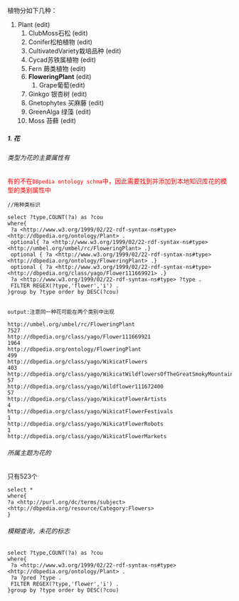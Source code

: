 

植物分如下几种：
1. Plant (edit)
    1. ClubMoss石松 (edit)
    2. Conifer松柏植物 (edit)
    3. CultivatedVariety栽培品种 (edit)
    4. Cycad苏铁属植物 (edit)
    5. Fern 蕨类植物 (edit)
    6. **FloweringPlant** (edit)
        1. Grape葡萄(edit)
    8. Ginkgo 银杏树 (edit)
    9. Gnetophytes 买麻藤 (edit)
    10. GreenAlga 绿藻 (edit)
    11. Moss 苔藓 (edit)

##### 1. 花

###### 类型为花的主要属性有

<font color=red> 有的不在`DBpedia ontology schma`中，因此需要找到并添加到本地知识库花的模型的类别属性中</font>

```
//用种类标识

select ?type,COUNT(?a) as ?cou
where{
 ?a <http://www.w3.org/1999/02/22-rdf-syntax-ns#type> <http://dbpedia.org/ontology/Plant> .
 optional{ ?a <http://www.w3.org/1999/02/22-rdf-syntax-ns#type> <http://umbel.org/umbel/rc/FloweringPlant> .}
 optional { ?a <http://www.w3.org/1999/02/22-rdf-syntax-ns#type> <http://dbpedia.org/ontology/FloweringPlant> .}
 optional { ?a <http://www.w3.org/1999/02/22-rdf-syntax-ns#type> <http://dbpedia.org/class/yago/Flower111669921> .}
 ?a <http://www.w3.org/1999/02/22-rdf-syntax-ns#type> ?type .
 FILTER REGEX(?type,'flower','i') .
}group by ?type order by DESC(?cou)


output:注意同一种花可能在两个类别中出现

http://umbel.org/umbel/rc/FloweringPlant	
7527
http://dbpedia.org/class/yago/Flower111669921	
1964
http://dbpedia.org/ontology/FloweringPlant	
499
http://dbpedia.org/class/yago/WikicatFlowers	
403
http://dbpedia.org/class/yago/WikicatWildflowersOfTheGreatSmokyMountains	
57
http://dbpedia.org/class/yago/Wildflower111672400	
57
http://dbpedia.org/class/yago/WikicatFlowerArtists	
4
http://dbpedia.org/class/yago/WikicatFlowerFestivals	
1
http://dbpedia.org/class/yago/WikicatFlowerRobots	
1
http://dbpedia.org/class/yago/WikicatFlowerMarkets

```

###### 所属主题为花的

只有523个

```
select *
where{
?a <http://purl.org/dc/terms/subject> <http://dbpedia.org/resource/Category:Flowers>
}

```

###### 模糊查询，未花的标志

```
select ?type,COUNT(?a) as ?cou
where{
 ?a <http://www.w3.org/1999/02/22-rdf-syntax-ns#type> <http://dbpedia.org/ontology/Plant> .
 ?a ?pred ?type .
 FILTER REGEX(?type,'flower','i') .
}group by ?type order by DESC(?cou)

```
